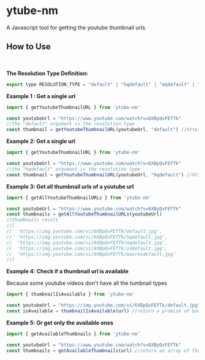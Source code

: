 # ytube-nm
A Javascript tool for getting the youtube thumbnail urls.


## How to Use
<br />

**The Resolution Type Definition:**
```javascript
export type RESOLUTION_TYPE = "default" | "hqdefault" | "mqdefault" | "sddefault" | "maxresdefault"
```

**Example 1 : Get a single url**
```javascript
import { getYoutubeThumbnailURL } from 'ytube-nm'

const youtubeUrl = "https://www.youtube.com/watch?v=6XBpQvFEfTk"
//the "default" argument is the resolution type
const thumbnail = getYoutubeThumbnailURL(youtubeUrl, "default") //https://img.youtube.com/vi/6XBpQvFEfTk/default.jpg
```

**Example 2: Get a single url**
```javascript
import { getYoutubeThumbnailURL } from 'ytube-nm'

const youtubeUrl = "https://www.youtube.com/watch?v=6XBpQvFEfTk"
//the "hqdefault" argument is the resolution type
const thumbnail = getYoutubeThumbnailURL(youtubeUrl, "hqdefault") //https://img.youtube.com/vi/6XBpQvFEfTk/hqdefault.jpg
```

**Example 3: Get all thumbnail urls of a youtube url**
```javascript
import { getAllYoutubeThumbnailURLs } from 'ytube-nm'

const youtubeUrl = "https://www.youtube.com/watch?v=6XBpQvFEfTk" 
const thumbnails = getAllYoutubeThumbnailURLs(youtubeUrl)
//thumbnails result
//[
//	'https://img.youtube.com/vi/6XBpQvFEfTk/default.jpg',
//	'https://img.youtube.com/vi/6XBpQvFEfTk/hqdefault.jpg',
//	'https://img.youtube.com/vi/6XBpQvFEfTk/mqdefault.jpg',
//	'https://img.youtube.com/vi/6XBpQvFEfTk/sddefault.jpg',
//	'https://img.youtube.com/vi/6XBpQvFEfTk/maxresdefault.jpg'
//]
```

**Example 4: Check if a thumbnail url is available**

Because some youtube videos don't have all the tumbnail types
```javascript
import { thumbnailIsAvailable } from 'ytube-nm'

const youtubeUrl = "https://img.youtube.com/vi/6XBpQvFEfTk/default.jpg" 
const isAvailable = thumbnailIsAvailable(url) //return a promise of boolean
```

**Example 5: Or get only the available ones**
```javascript
import { getAvailableThumbnails } from 'ytube-nm'

const youtubeUrl = "https://www.youtube.com/watch?v=6XBpQvFEfTk" 
const thumbnails = getAvailableThumbnails(url) //return an array of thumbnail url(s)
```
